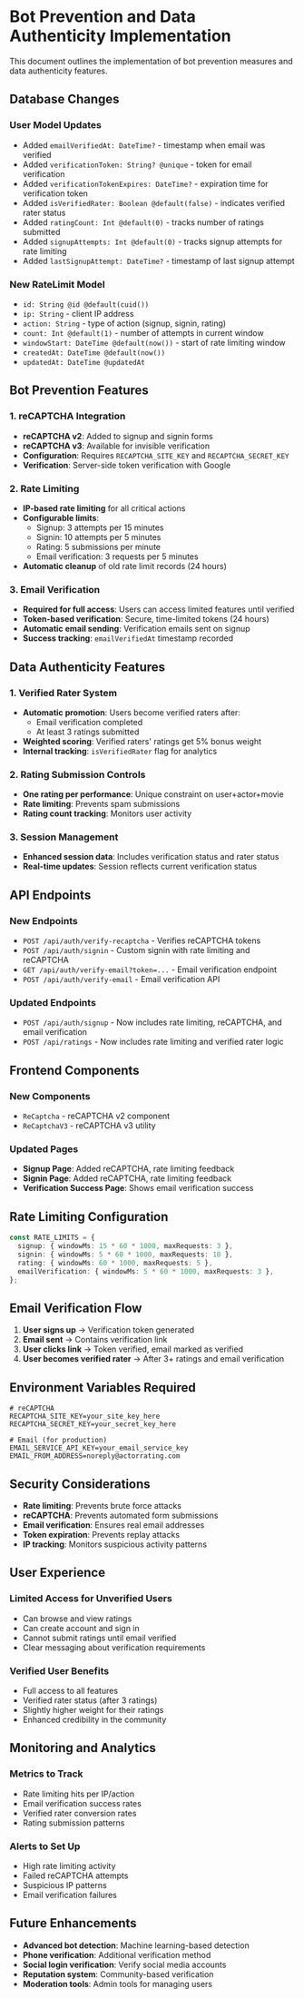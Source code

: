 # Bot Prevention and Data Authenticity Implementation

This document outlines the implementation of bot prevention measures and data authenticity features.

## Database Changes

### User Model Updates

- Added `emailVerifiedAt: DateTime?` - timestamp when email was verified
- Added `verificationToken: String? @unique` - token for email verification
- Added `verificationTokenExpires: DateTime?` - expiration time for verification token
- Added `isVerifiedRater: Boolean @default(false)` - indicates verified rater status
- Added `ratingCount: Int @default(0)` - tracks number of ratings submitted
- Added `signupAttempts: Int @default(0)` - tracks signup attempts for rate limiting
- Added `lastSignupAttempt: DateTime?` - timestamp of last signup attempt

### New RateLimit Model

- `id: String @id @default(cuid())`
- `ip: String` - client IP address
- `action: String` - type of action (signup, signin, rating)
- `count: Int @default(1)` - number of attempts in current window
- `windowStart: DateTime @default(now())` - start of rate limiting window
- `createdAt: DateTime @default(now())`
- `updatedAt: DateTime @updatedAt`

## Bot Prevention Features

### 1. reCAPTCHA Integration

- **reCAPTCHA v2**: Added to signup and signin forms
- **reCAPTCHA v3**: Available for invisible verification
- **Configuration**: Requires `RECAPTCHA_SITE_KEY` and `RECAPTCHA_SECRET_KEY`
- **Verification**: Server-side token verification with Google

### 2. Rate Limiting

- **IP-based rate limiting** for all critical actions
- **Configurable limits**:
  - Signup: 3 attempts per 15 minutes
  - Signin: 10 attempts per 5 minutes
  - Rating: 5 submissions per minute
  - Email verification: 3 requests per 5 minutes
- **Automatic cleanup** of old rate limit records (24 hours)

### 3. Email Verification

- **Required for full access**: Users can access limited features until verified
- **Token-based verification**: Secure, time-limited tokens (24 hours)
- **Automatic email sending**: Verification emails sent on signup
- **Success tracking**: `emailVerifiedAt` timestamp recorded

## Data Authenticity Features

### 1. Verified Rater System

- **Automatic promotion**: Users become verified raters after:
  - Email verification completed
  - At least 3 ratings submitted
- **Weighted scoring**: Verified raters' ratings get 5% bonus weight
- **Internal tracking**: `isVerifiedRater` flag for analytics

### 2. Rating Submission Controls

- **One rating per performance**: Unique constraint on user+actor+movie
- **Rate limiting**: Prevents spam submissions
- **Rating count tracking**: Monitors user activity

### 3. Session Management

- **Enhanced session data**: Includes verification status and rater status
- **Real-time updates**: Session reflects current verification status

## API Endpoints

### New Endpoints

- `POST /api/auth/verify-recaptcha` - Verifies reCAPTCHA tokens
- `POST /api/auth/signin` - Custom signin with rate limiting and reCAPTCHA
- `GET /api/auth/verify-email?token=...` - Email verification endpoint
- `POST /api/auth/verify-email` - Email verification API

### Updated Endpoints

- `POST /api/auth/signup` - Now includes rate limiting, reCAPTCHA, and email verification
- `POST /api/ratings` - Now includes rate limiting and verified rater logic

## Frontend Components

### New Components

- `ReCaptcha` - reCAPTCHA v2 component
- `ReCaptchaV3` - reCAPTCHA v3 utility

### Updated Pages

- **Signup Page**: Added reCAPTCHA, rate limiting feedback
- **Signin Page**: Added reCAPTCHA, rate limiting feedback
- **Verification Success Page**: Shows email verification success

## Rate Limiting Configuration

```typescript
const RATE_LIMITS = {
  signup: { windowMs: 15 * 60 * 1000, maxRequests: 3 },
  signin: { windowMs: 5 * 60 * 1000, maxRequests: 10 },
  rating: { windowMs: 60 * 1000, maxRequests: 5 },
  emailVerification: { windowMs: 5 * 60 * 1000, maxRequests: 3 },
};
```

## Email Verification Flow

1. **User signs up** → Verification token generated
2. **Email sent** → Contains verification link
3. **User clicks link** → Token verified, email marked as verified
4. **User becomes verified rater** → After 3+ ratings and email verification

## Environment Variables Required

```env
# reCAPTCHA
RECAPTCHA_SITE_KEY=your_site_key_here
RECAPTCHA_SECRET_KEY=your_secret_key_here

# Email (for production)
EMAIL_SERVICE_API_KEY=your_email_service_key
EMAIL_FROM_ADDRESS=noreply@actorrating.com
```

## Security Considerations

- **Rate limiting**: Prevents brute force attacks
- **reCAPTCHA**: Prevents automated form submissions
- **Email verification**: Ensures real email addresses
- **Token expiration**: Prevents replay attacks
- **IP tracking**: Monitors suspicious activity patterns

## User Experience

### Limited Access for Unverified Users

- Can browse and view ratings
- Can create account and sign in
- Cannot submit ratings until email verified
- Clear messaging about verification requirements

### Verified User Benefits

- Full access to all features
- Verified rater status (after 3 ratings)
- Slightly higher weight for their ratings
- Enhanced credibility in the community

## Monitoring and Analytics

### Metrics to Track

- Rate limiting hits per IP/action
- Email verification success rates
- Verified rater conversion rates
- Rating submission patterns

### Alerts to Set Up

- High rate limiting activity
- Failed reCAPTCHA attempts
- Suspicious IP patterns
- Email verification failures

## Future Enhancements

- **Advanced bot detection**: Machine learning-based detection
- **Phone verification**: Additional verification method
- **Social login verification**: Verify social media accounts
- **Reputation system**: Community-based verification
- **Moderation tools**: Admin tools for managing users
